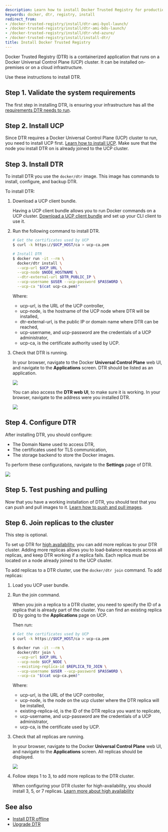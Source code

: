```yaml
---
description: Learn how to install Docker Trusted Registry for production.
keywords: docker, dtr, registry, install
redirect_from:
- /docker-trusted-registry/install/dtr-ami-byol-launch/
- /docker-trusted-registry/install/dtr-ami-bds-launch/
- /docker-trusted-registry/install/dtr-vhd-azure/
- /docker-trusted-registry/install/install-dtr/
title: Install Docker Trusted Registry
---
```


Docker Trusted Registry (DTR) is a containerized application that runs on a
Docker Universal Control Plane (UCP) cluster. It can be installed on-premises
or on a cloud infrastructure.

Use these instructions to install DTR.

## Step 1. Validate the system requirements

The first step in installing DTR, is ensuring your
infrastructure has all the [requirements DTR needs to run](system-requirements.md).

## Step 2. Install UCP

Since DTR requires a Docker Universal Control Plane (UCP) cluster
to run, you need to install UCP first.
[Learn how to install UCP](/ucp/installation/install-production/). Make sure that the node you install DTR on is already joined to the UCP cluster.

## Step 3. Install DTR

To install DTR you use the `docker/dtr` image. This image has commands to
install, configure, and backup DTR.

To install DTR:

1.  Download a UCP client bundle.

    Having a UCP client bundle allows you to run Docker commands on a UCP
    cluster.
    [Download a UCP client bundle](/ucp/access-ucp/cli-based-access/)
    and set up your CLI client to use it.

2.  Run the following command to install DTR.

    ```bash
    # Get the certificates used by UCP
    $ curl -k https://$UCP_HOST/ca > ucp-ca.pem

    # Install DTR
    $ docker run -it --rm \
      docker/dtr install \
      --ucp-url $UCP_URL \
      --ucp-node $NODE_HOSTNAME \
      --dtr-external-url $DTR_PUBLIC_IP \
      --ucp-username $USER --ucp-password $PASSWORD \
      --ucp-ca "$(cat ucp-ca.pem)"
    ```

    Where:

    * ucp-url, is the URL of the UCP controller,
    * ucp-node, is the hostname of the UCP node where DTR will be installed,
    * dtr-external-url, is the public IP or domain name where DTR can be reached,
    * ucp-username, and ucp-password are the credentials of a UCP administrator,
    * ucp-ca, is the certificate authority used by UCP.


3.  Check that DTR is running.

    In your browser, navigate to the Docker **Universal Control Plane**
    web UI, and navigate to the **Applications** screen. DTR should be listed
    as an application.

    ![](../images/install-dtr-1.png)

    You can also access the **DTR web UI**, to make sure it is working. In your
    browser, navigate to the address were you installed DTR.

    ![](../images/install-dtr-2.png)


## Step 4. Configure DTR

After installing DTR, you should configure:

  * The Domain Name used to access DTR,
  * The certificates used for TLS communication,
  * The storage backend to store the Docker images.

  To perform these configurations, navigate to the **Settings** page of DTR.

  ![](../images/install-dtr-3.png)

## Step 5. Test pushing and pulling

Now that you have a working installation of DTR, you should test that you can
push and pull images to it.
[Learn how to push and pull images](../repos-and-images/index.md).

## Step 6. Join replicas to the cluster

This step is optional.

To set up DTR for [high availability](../high-availability/index.md), you can
add more replicas to your DTR cluster. Adding more replicas allows you to
load-balance requests across all replicas, and keep DTR working if a replica
fails. Each replica must be located on a node already joined to the UCP cluster.

To add replicas to a DTR cluster, use the `docker/dtr join` command. To add
replicas:


1.  Load you UCP user bundle.

2.  Run the join command.

    When you join a replica to a DTR cluster, you need to specify the
    ID of a replica that is already part of the cluster. You can find an
    existing replica ID by going to the **Applications** page on UCP.

    Then run:

    ```bash
    # Get the certificates used by UCP
    $ curl -k https://$UCP_HOST/ca > ucp-ca.pem

    $ docker run -it --rm \
      docker/dtr join \
      --ucp-url $UCP_URL \
      --ucp-node $UCP_NODE \
      --existing-replica-id $REPLICA_TO_JOIN \
      --ucp-username $USER --ucp-password $PASSWORD \
      --ucp-ca "$(cat ucp-ca.pem)"
    ```

    Where:

    * ucp-url, is the URL of the UCP controller,
    * ucp-node, is the node on the ucp cluster where the DTR  replica will be installed,
    * existing-replica-id, is the ID of the DTR replica you want to replicate,
    * ucp-username, and ucp-password are the credentials of a UCP administrator,
    * ucp-ca, is the certificate used by UCP.

3.  Check that all replicas are running.

    In your browser, navigate to the Docker **Universal Control Plane**
    web UI, and navigate to the **Applications** screen. All replicas should
    be displayed.

    ![](../images/install-dtr-4.png)

4.  Follow steps 1 to 3, to add more replicas to the DTR cluster.

    When configuring your DTR cluster for high-availability, you should install
    3, 5, or 7 replicas.
    [Learn more about high availability](../high-availability/index.md)

## See also

* [Install DTR offline](install-dtr-offline.md)
* [Upgrade DTR](upgrade/upgrade-major.md)
